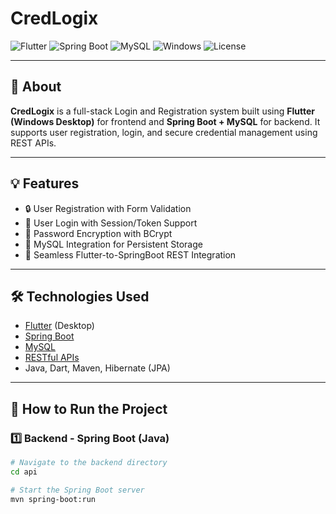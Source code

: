 # CredLogix

![Flutter](https://img.shields.io/badge/Flutter-%2302569B.svg?style=for-the-badge&logo=flutter&logoColor=white)
![Spring Boot](https://img.shields.io/badge/SpringBoot-6DB33F?style=for-the-badge&logo=springboot&logoColor=white)
![MySQL](https://img.shields.io/badge/MySQL-4479A1?style=for-the-badge&logo=mysql&logoColor=white)
![Windows](https://img.shields.io/badge/Platform-Windows-blue?style=for-the-badge)
![License](https://img.shields.io/github/license/Vishakha-20/CredLogix?style=for-the-badge)

---

## 🔐 About

**CredLogix** is a full-stack Login and Registration system built using **Flutter (Windows Desktop)** for frontend and **Spring Boot + MySQL** for backend. It supports user registration, login, and secure credential management using REST APIs.

---

## 💡 Features

- 🔒 User Registration with Form Validation
- 🔑 User Login with Session/Token Support
- 🧠 Password Encryption with BCrypt
- 💾 MySQL Integration for Persistent Storage
- 🔗 Seamless Flutter-to-SpringBoot REST Integration

---

## 🛠️ Technologies Used

- [Flutter](https://flutter.dev/) (Desktop)
- [Spring Boot](https://spring.io/projects/spring-boot)
- [MySQL](https://www.mysql.com/)
- [RESTful APIs](https://restfulapi.net/)
- Java, Dart, Maven, Hibernate (JPA)

---

## 🚀 How to Run the Project

### 1️⃣ Backend - Spring Boot (Java)

```bash
# Navigate to the backend directory
cd api

# Start the Spring Boot server
mvn spring-boot:run
